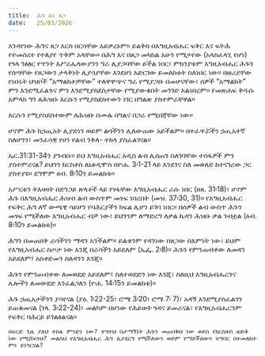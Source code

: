 ```yaml
---
title:  ሕግ እና ጸጋ
date:   25/03/2026
---
```


እንዳየነው ሕግና ጸጋ እርስ በርሳቸው አይቃረኑም። ይልቅስ በእግዚአብሔር ፍቅር እና ፍትሕ የተመሰረተ የተለያየ ጥቅም አላቸው። በሕግ እና በጸጋ መካከል አሁን የሚታየው (አላስፈላጊ የሆነ) የጎላ ንፅፅር የጥንት እሥራኤላውያንን ግራ ሊያጋባቸው ይችል ነበር፣ ምክንያቱም እግዚአብሔር ሕጉን የሰጣቸው የጸጋውን ታላቅነት ሊያሳያቸው እንደሆነ አድርገው ይመለከቱት ስለነበር ነው። በዙሪያቸው የነበሩት ህዝቦች “አማልክቶቻቸው” ተለዋዋጭና ግራ የሚያጋቡ በመሆናቸው፣ ሰዎች “አማልክት” ምን እንደሚፈልጉና ምን እንደሚያስደስታቸው የሚያውቁበት መንገድ አልነበረም። የመጽሐፍ ቅዱሱ አምላክ ግን ለሕዝቡ እርሱን የሚያስደስተውን ነገር በግልጽ ያስተምራቸዋል።

እርሱን የሚያስደስተውም ለሕዝቡ በሙሉ በግልና በጋራ የሚበጃቸው ነው።

ሆኖም ሕጉ ከኃጢአት ሊያድነን ወይም ልባችንን ሊለውጠው አይችልም። በተፈጥሯችን ኃጢአተኛ ስለሆንን፣ መንፈሳዊ የሆነ የልብ ንቅለ- ተከላ ያስፈልገናል።

ኤር.31:31-34ን ያንብቡ። ይህ እግዚአብሔር አዲስ ልብ ሊሰጠን ስለገባቸው ተስፋዎች ምን ያስተምረናል? ይህንን ክርስቶስ ለኒቆዲሞስ በዮሐ. 3፡1-21 ላይ እንደገና ስለ መወለድ ከተናገረው ጋር ያስተያዩ። ደግሞም ዕብ. 8፡10ን ይመልከቱ።


አሥርቱን ትእዛዛት በድንጋይ ጽላቶች ላይ የፃፋቸው እግዚአብሔር ራሱ ነበር (ዘጸ. 31፡18)፣ ሆኖም ሕጉ በእግዚአብሔር ሕዝብ ልብ ውስጥም መፃፍ ነበረበት (መዝ. 37፡30, 31)። የእግዚአብሔር የፍቅር ሕግ ለኛ ውጫዊ ሳይሆን የባሕርያችን ክፍል ሊሆን ይገባ ነበር። በሰዎች ልብ ውስጥ ሕጉን መፃፍ የሚችለው እግዚአብሔር ብቻ ነው፣ ይህንንም ለማድረግ ለቃል ኪዳን ሕዝቡ ቃል ገብቷል (ዕብ. 8፡10ን ይመልከቱ)።

ሕግን በመጠበቅ ራሳችንን ማዳን አንችልም። ይልቁንም የዳንነው በጸጋው በእምነት ነው፣ ይህም የእግዚአብሔር ስጦታ ነው እንጂ በራሳችን አይደለም (ኤፌ. 2፡8)። ሕጉን የምንጠብቀው ለመዳን አይደለም፤ አስቀድመን ስለዳንን እንጂ።

ሕጉን የምንጠብቀው ለመወደድ አይደለም፤ ስለተወደድን ነው እንጂ፣ ስለዚህ እግዚአብሔርንና ሌሎችን ለመውደድ እንፈልጋለን (ዮሐ. 14፡15ን ይመልከቱ)።

ሕጉ ኃጢአታችንን ያሳየናል (ያዕ. 1፡22-25፣ ሮሜ 3፡20፣ ሮሜ 7፡ 7)፣ አዳኝ እንደሚያስፈልገን ይጠቁመናል (ገላ. 3፡22-24)፣ መልካም በሆነው የሕይወት ጎዳና ይመራናል፣ የእግዚአብሔርንም የፍቅር ባሕርይ ይገልፅልናል።

`በፍርድ ጊዜ ያለህ ተስፋ ምንድን ነው? ተግተህ በታማኝነት ሕጉን መጠበቅህ ነው ወይስ የክርስቶስ ጽድቅ ነው የሚሸፍንህ? መልስህ የእግዚአብሔር ሕግ ሊያደርግ የሚችለውን ወይም የማይችለውን ተግባር በተመለከተ ምን ይነግርሃል?`